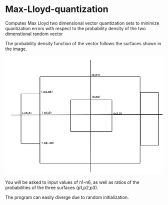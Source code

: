 # Max-Lloyd-quantization
Computes Max Lloyd two dimensional vector quantization sets to minimize quantization errors with respect to the probability density of the two dimenstional random vector

The probability density function of the vector follows the surfaces shown in the image.

![](https://github.com/JoshuaEbenezer/Max-Lloyd-quantization/blob/master/pdf_img.jpg)

You will be asked to input values of n1-n6, as well as ratios of the probabilities of the three surfaces (p1,p2,p3).

The program can easily diverge due to random initialization.
